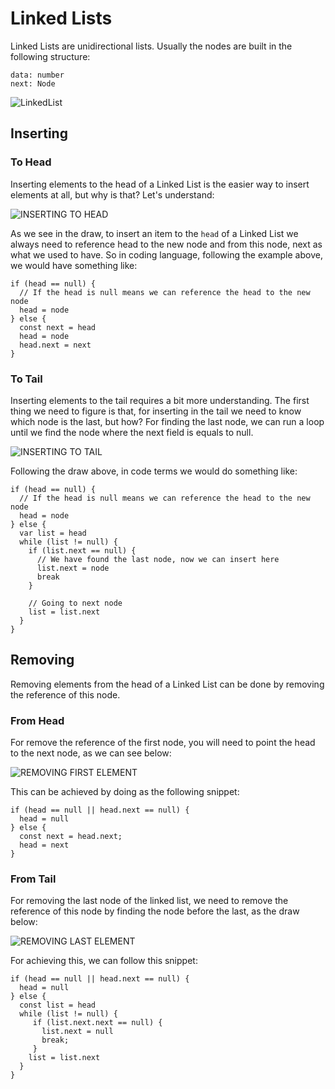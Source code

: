 # Linked Lists
Linked Lists are unidirectional lists. Usually the nodes are built in the following structure:
```
data: number
next: Node
```

![LinkedList](https://user-images.githubusercontent.com/39895418/205640537-37d56524-b958-4ffb-bf9d-56a2258f6ffd.jpeg)

## Inserting

### To Head
Inserting elements to the head of a Linked List is the easier way to insert elements at all, but why is that? Let's understand:

![INSERTING TO HEAD](https://user-images.githubusercontent.com/39895418/205642075-0f0c517e-a361-4e3e-863a-15e215e0b811.jpeg)

As we see in the draw, to insert an item to the `head` of a Linked List we always need to reference head to the new node and from this node, next as what we used to have.
So in coding language, following the example above, we would have something like:

```
if (head == null) {
  // If the head is null means we can reference the head to the new node
  head = node
} else {
  const next = head
  head = node
  head.next = next
}
```

### To Tail
Inserting elements to the tail requires a bit more understanding. The first thing we need to figure is that, for inserting in the tail we need to know which node is the last, but how?
For finding the last node, we can run a loop until we find the node where the next field is equals to null.

![INSERTING TO TAIL](https://user-images.githubusercontent.com/39895418/205643089-ae4fdaed-60b9-442b-8881-98c1de90254c.jpeg)

Following the draw above, in code terms we would do something like:
```
if (head == null) {
  // If the head is null means we can reference the head to the new node
  head = node
} else {
  var list = head
  while (list != null) {
    if (list.next == null) {
      // We have found the last node, now we can insert here
      list.next = node
      break
    }
    
    // Going to next node
    list = list.next
  }
}
```

## Removing
Removing elements from the head of a Linked List can be done by removing the reference of this node.

### From Head
For remove the reference of the first node, you will need to point the head to the next node, as we can see below:

![REMOVING FIRST ELEMENT](https://user-images.githubusercontent.com/39895418/205686045-97d298ad-2e89-4cb8-b923-39867bdb0313.jpeg)

This can be achieved by doing as the following snippet:
```
if (head == null || head.next == null) {
  head = null
} else {
  const next = head.next;
  head = next
}
```

### From Tail
For removing the last node of the linked list, we need to remove the reference of this node by finding the node before the last, as the draw below:

![REMOVING LAST ELEMENT](https://user-images.githubusercontent.com/39895418/205686255-fda6d6c9-1990-4045-a0d2-10c5ef86dca8.jpeg)

For achieving this, we can follow this snippet:
```
if (head == null || head.next == null) {
  head = null
} else {
  const list = head
  while (list != null) {
     if (list.next.next == null) {
       list.next = null
       break;
     }
    list = list.next
  }
}
```

